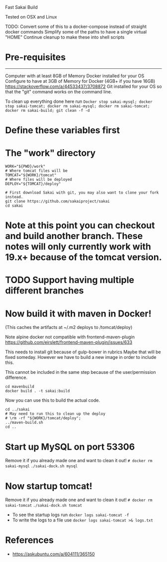 Fast Sakai Build

Tested on OSX and Linux

TODO: 
  Convert some of this to a docker-compose instead of straight docker commands
  Simplify some of the paths to have a single virtual "HOME"
  Continue cleanup to make these into shell scripts


# Pre-requisites
--------------
Computer with at least 8GB of Memory
Docker installed for your OS
  Configure to have at 3GB of Memory for Docker (4GB+ if you have 16GB)
  https://stackoverflow.com/a/44533437/3708872
Git installed for your OS so that the "git" command works on the command line.

To clean up everything done here run
`Docker stop sakai-mysql; docker stop sakai-tomcat; docker rm sakai-mysql; docker rm sakai-tomcat; docker rm sakai-build; git clean -f -d`

# Define these variables first
# The "work" directory
```
WORK="${PWD}/work"
# Where tomcat files will be
TOMCAT="${WORK}/tomcat"
# Where files will be deployed
DEPLOY="${TOMCAT}/deploy"

# First download Sakai with git, you may also want to clone your fork instead.
git clone https://github.com/sakaiproject/sakai
cd sakai
```

# Note at this point you can checkout and build another branch. These notes will only currently work with 19.x+ because of the tomcat version.
# TODO Support having multiple different branches

# Now build it with maven in Docker! 
(This caches the artifacts at ~/.m2 deploys to /tomcat/deploy)

Note alpine docker not compatible with frontend-maven-plugin 
https://github.com/eirslett/frontend-maven-plugin/issues/633

This needs to install git because of gulp-bower in rubrics
Maybe that will be fixed someday. However we have to build a new image in order to include this.

This cannot be included in the same step because of the user/permission difference.
```
cd mavenbuild
docker build . -t sakai:build

```
Now you can use this to build the actual code.

```
cd ../sakai
# May need to run this to clean up the deploy
# \rm -rf "${WORK}/tomcat/deploy"; 
../maven-build.sh
cd ..
```

# Start up MySQL on port 53306
Remove it if you already made one and want to clean it out!
`# docker rm sakai-mysql`
`./sakai-dock.sh mysql`

# Now startup tomcat!
Remove it if you already made one and want to clean it out!
`# docker rm sakai-tomcat`
`./sakai-dock.sh tomcat`

* To see the startup logs run 
`docker logs sakai-tomcat -f`
* To write the logs to a file use
`docker logs sakai-tomcat >& logs.txt`

# References
* https://askubuntu.com/a/604111/365150
